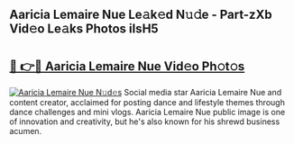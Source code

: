 ## Aaricia Lemaire Nue Le𝚊k𝚎d N𝚞𝚍e - Part-zXb Vid𝚎o Le𝚊ks Photos iIsH5

# <h2><a href="http://fb3tmo.evod.top/?m=Aaricia+Lemaire+Nue">🔗 👉🔴 Aaricia Lemaire Nue Vid𝚎o Ph𝚘t𝚘s</a></h2>

[![Aaricia Lemaire Nue N𝚞d𝚎s](https://i.imgur.com/8V9OHl7.gif)](http://fb3tmo.evod.top/?m=Aaricia+Lemaire+Nue)
Social media star Aaricia Lemaire Nue and content creator, acclaimed for posting dance and lifestyle themes through dance challenges and mini vlogs. Aaricia Lemaire Nue public image is one of innovation and creativity, but he's also known for his shrewd business acumen. 
